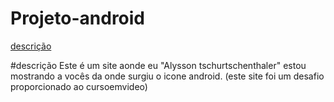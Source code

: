 # Projeto-android

[descrição]()

#descrição
Este é um site aonde eu "Alysson tschurtschenthaler" estou mostrando a vocês da onde surgiu o icone android. (este site foi um desafio proporcionado ao cursoemvideo)
